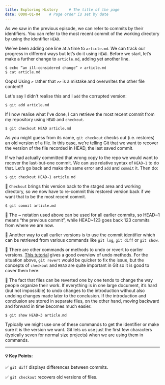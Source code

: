 ```yaml
---
title: Exploring History     # The title of the page
date: 0000-01-04    # Page order is set by date
---
```


As we saw in the previous episode, we can refer to commits by their identifiers. You can refer to the most recent commit of the working directory by using the identifier `HEAD`.

We’ve been adding one line at a time to `article.md`. We can track our progress in different ways but let’s do it using `HEAD`. Before we start, let’s make a further change to `article.md`, adding yet another line.

```
$ echo “an ill-considered change” > article.md
$ cat article.md
```
Oops! Using `>` rather that `>>` is a mistake and overwrites the other file content!!

Let's say I didn't realise this and I `add` the corrupted version:
```
$ git add article.md
```
If I now realise what I've done, I can retrieve the most recent commit from my repository using `HEAD` and `checkout`.
```
$ git checkout HEAD article.md
```
As you might guess from its name, `git checkout` checks out (i.e. restores) an old version of a file. In this case, we’re telling Git that we want to recover the version of the file recorded in HEAD, the last saved commit.

If we had actually committed that wrong copy to the repo we would want to recover the last-but-one commit. We can use relative syntax of `HEAD~1` to do that. Let’s go back and make the same error and `add` and `commit` it. Then do:

```
$ git checkout HEAD~1 article.md
```

📌 `Checkout` brings this version back to the staged area and working directory, so we now have to re-commit this restored version back if we want that to be the most recent commit.

```
$ git commit article.md
```

📌 The ~ notation used above can be used for all earlier commits, so HEAD~1 means “the previous commit”, while HEAD~123 goes back 123 commits from where we are now.

📌 Another way to call earlier versions is to use the commit identifier which can be retrieved from various commands like `git log`, `git diff` or `git show`.

📌 There are other commands or methods to undo or revert to earlier versions. [This tutorial](https://www.atlassian.com/git/tutorials/undoing-changes) gives a good overview of undo methods. For the situation above, `git revert` would be quicker to fix the issue, but the concepts of `checkout` and `HEAD` are quite important in Git so it is good to cover them here.

📌 The fact that files can be reverted one by one tends to change the way people organize their work. If everything is in one large document, it’s hard (but not impossible) to undo changes to the introduction without also undoing changes made later to the conclusion. If the introduction and conclusion are stored in separate files, on the other hand, moving backward and forward in time becomes much easier.

```
$ git show HEAD~3 article.md
```

Typically we might use one of these commands to get the identifier or make sure it is the version we want.  Git lets us use just the first few characters (typically seven for normal size projects) when we are using them in commands.

***
#### 💡 Key Points:

✅ `git diff` displays differences between commits.

✅ `git checkout` recovers old versions of files.
